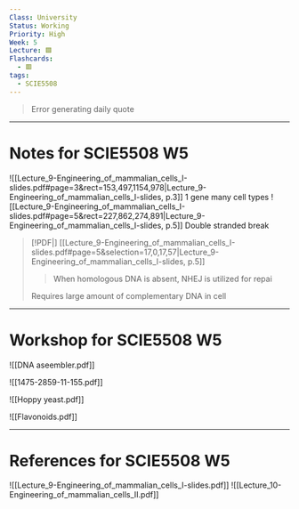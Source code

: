 ```yaml
---
Class: University
Status: Working
Priority: High
Week: 5
Lecture: 🟩
Flashcards:
  - 🟥
tags:
  - SCIE5508
---
```

> Error generating daily quote

---
# Notes for SCIE5508 W5
![[Lecture_9-Engineering_of_mammalian_cells_I-slides.pdf#page=3&rect=153,497,1154,978|Lecture_9-Engineering_of_mammalian_cells_I-slides, p.3]] 1 gene many cell types
![[Lecture_9-Engineering_of_mammalian_cells_I-slides.pdf#page=5&rect=227,862,274,891|Lecture_9-Engineering_of_mammalian_cells_I-slides, p.5]] Double stranded break

> [!PDF|] [[Lecture_9-Engineering_of_mammalian_cells_I-slides.pdf#page=5&selection=17,0,17,57|Lecture_9-Engineering_of_mammalian_cells_I-slides, p.5]]
> > When homologous DNA is absent, NHEJ is utilized for repai
> 
> Requires large amount of complementary DNA in cell








---
# Workshop for SCIE5508 W5
![[DNA aseembler.pdf]]

![[1475-2859-11-155.pdf]]

![[Hoppy yeast.pdf]]

![[Flavonoids.pdf]]

---
# References for SCIE5508 W5
![[Lecture_9-Engineering_of_mammalian_cells_I-slides.pdf]]
![[Lecture_10-Engineering_of_mammalian_cells_II.pdf]]